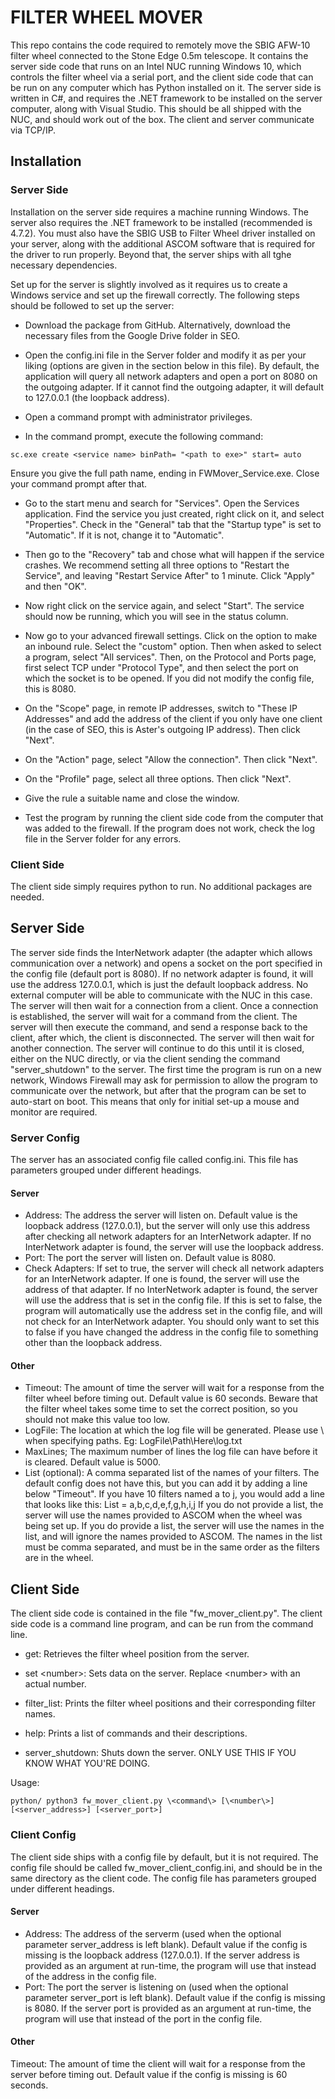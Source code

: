 # FILTER WHEEL MOVER

This repo contains the code required to remotely move the SBIG AFW-10 filter wheel connected to the Stone Edge 0.5m telescope.  It contains the server side code that runs on an Intel NUC running Windows 10, which controls the filter wheel via a serial port, and the client side code that can be run on any computer which has Python installed on it.  The server side is written in C#, and requires the .NET framework to be installed on the server computer, along with Visual Studio.  This should be all shipped with the NUC, and should work out of the box.  The client and server communicate via TCP/IP.

## Installation

### Server Side
Installation on the server side requires a machine running Windows.  The server also requires the .NET framework to be installed (recommended is 4.7.2).  You must also have the SBIG USB to Filter Wheel driver installed on your server, along with the additional ASCOM software that is required for the driver to run properly.  Beyond that, the server ships with all tghe necessary dependencies.

Set up for the server is slightly involved as it requires us to create a Windows service and set up the firewall correctly.  The following steps should be followed to set up the server:

- Download the package from GitHub.  Alternatively, download the necessary files from the Google Drive folder in SEO.

- Open the config.ini file in the Server folder and modify it as per your liking (options are given in the section below in this file).  By default, the application will query all network adapters and open a port on 8080 on the outgoing adapter.  If it cannot find the outgoing adapter, it will default to 127.0.0.1 (the loopback address).

- Open a command prompt with administrator privileges.

- In the command prompt, execute the following command:
```
sc.exe create <service name> binPath= "<path to exe>" start= auto
```
Ensure you give the full path name, ending in FWMover_Service.exe.  Close your command prompt after that.

- Go to the start menu and search for "Services".  Open the Services application.  Find the service you just created, right click on it, and select "Properties".  Check in the "General" tab that the "Startup type" is set to "Automatic".  If it is not, change it to "Automatic". 

- Then go to the "Recovery" tab and chose what will happen if the service crashes.  We recommend setting all three options to "Restart the Service", and leaving "Restart Service After" to 1 minute.  Click "Apply" and then "OK".

- Now right click on the service again, and select "Start".  The service should now be running, which you will see in the status column.

- Now go to your advanced firewall settings.  Click on the option to make an inbound rule.  Select the "custom" option. Then when asked to select a program, select "All services".  Then, on the Protocol and Ports page, first select TCP under "Protocol Type", and then select the port on which the socket is to be opened.  If you did not modify the config file, this is 8080.

- On the "Scope" page, in remote IP addresses, switch to "These IP Addresses" and add the address of the client if you only have one client (in the case of SEO, this is Aster's outgoing IP address).  Then click "Next".

- On the "Action" page, select "Allow the connection".  Then click "Next".

- On the "Profile" page, select all three options.  Then click "Next".

- Give the rule a suitable name and close the window.

- Test the program by running the client side code from the computer that was added to the firewall.  If the program does not work, check the log file in the Server folder for any errors.
### Client Side
The client side simply requires python to run.  No additional packages are needed.  
## Server Side
The server side finds the InterNetwork adapter (the adapter which allows communication over a network) and opens a socket on the port specified in the config file (default port is 8080).  If no network adapter is found, it will use the address 127.0.0.1, which is just the default loopback address.  No external computer will be able to communicate with the NUC in this case.  The server will then wait for a connection from a client.  Once a connection is established, the server will wait for a command from the client.  The server will then execute the command, and send a response back to the client, after which, the client is disconnected.  The server will then wait for another connection.  The server will continue to do this until it is closed, either on the NUC directly, or via the client sending the command "server_shutdown" to the server.  The first time the program is run on a new network, Windows Firewall may ask for permission to allow the program to communicate over the network, but after that the program can be set to auto-start on boot.  This means that only for initial set-up a mouse and monitor are required. 

### Server Config
The server has an associated config file called config.ini.  This file has parameters grouped under different headings.

#### Server
- Address: The address the server will listen on.  Default value is the loopback address (127.0.0.1), but the server will only use this address after checking all network adapters for an InterNetwork adapter.  If no InterNetwork adapter is found, the server will use the loopback address.
- Port: The port the server will listen on.  Default value is 8080.
- Check Adapters: If set to true, the server will check all network adapters for an InterNetwork adapter.  If one is found, the server will use the address of that adapter.  If no InterNetwork adapter is found, the server will use the address that is set in the config file.  If this is set to false, the program will automatically use the address set in the config file, and will not check for an InterNetwork adapter.  You should only want to set this to false if you have changed the address in the config file to something other than the loopback address.

#### Other
- Timeout: The amount of time the server will wait for a response from the filter wheel before timing out.  Default value is 60 seconds.
Beware that the filter wheel takes some time to set the correct position, so you should not make this value too low.
- LogFile: The location at which the log file will be generated.  Please use \ when specifying paths.  Eg: LogFile\Path\Here\log.txt
- MaxLines;  The maximum number of lines the log file can have before it is cleared.  Default value is 5000.
- List (optional):  A comma separated list of the names of your filters.  The default config does not have this, but you can add it by adding a line below "Timeout".  If you have 10 filters named a to j, you would add a line that looks like this:
List = a,b,c,d,e,f,g,h,i,j
If you do not provide a list, the server will use the names provided to ASCOM when the wheel was being set up.  If you do provide a list, the server will use the names in the list, and will ignore the names provided to ASCOM.  The names in the list must be comma separated, and must be in the same order as the filters are in the wheel.

## Client Side
The client side code is contained in the file "fw_mover_client.py".  The client side code is a command line program, and can be run from the command line.  

- get: Retrieves the filter wheel position from the server.

- set \<number\>: Sets data on the server. Replace \<number\> with an actual number.

- filter_list: Prints the filter wheel positions and their corresponding filter names.

- help: Prints a list of commands and their descriptions.

- server_shutdown: Shuts down the server.  ONLY USE THIS IF YOU KNOW WHAT YOU'RE DOING.

Usage: 
```
python/ python3 fw_mover_client.py \<command\> [\<number\>] [<server_address>] [<server_port>]
```
### Client Config
The client side ships with a config file by default, but it is not required.  The config file should be called fw_mover_client_config.ini, and 
should be in the same directory as the client code.  The config file has parameters grouped under different headings.

#### Server
- Address: The address of the serverm (used when the optional parameter server_address is left blank).  Default value if the config is missing is the loopback address (127.0.0.1).  If the server address is provided as an argument at run-time, the program will use that instead of the address in the config file.
- Port: The port the server is listening on (used when the optional parameter server_port is left blank).  Default value if the config is missing is 8080. If the server port is provided as an argument at run-time, the program will use that instead of the port in the config file.

#### Other
Timeout: The amount of time the client will wait for a response from the server before timing out.  Default value if the config is missing is 60 seconds.